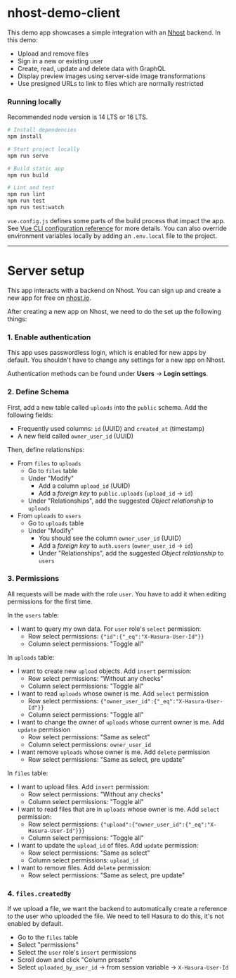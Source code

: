 # nhost-demo-client

This demo app showcases a simple integration with an [Nhost](https://nhost.io/) backend. In this demo:

- Upload and remove files
- Sign in a new or existing user
- Create, read, update and delete data with GraphQL
- Display preview images using server-side image transformations
- Use presigned URLs to link to files which are normally restricted

### Running locally

Recommended node version is 14 LTS or 16 LTS.

```sh
# Install dependencies
npm install
```

```sh
# Start project locally
npm run serve

# Build static app
npm run build

# Lint and test
npm run lint
npm run test
npm run test:watch
```

`vue.config.js` defines some parts of the build process that impact the app. See [Vue CLI configuration reference](https://cli.vuejs.org/config/) for more details. You can also override environment variables locally by adding an `.env.local` file to the project.

---


# Server setup

This app interacts with a backend on Nhost. You can sign up and create a new app for free on [nhost.io](https://nhost.io).

After creating a new app on Nhost, we need to do the set up the following things:

### 1. Enable authentication

This app uses passwordless login, which is enabled for new apps by default. You shouldn't have to change any settings for a new app on Nhost.

Authentication methods can be found under **Users** → **Login settings**.

### 2. Define Schema

First, add a new table called `uploads` into the `public` schema. Add the following fields:

- Frequently used columns: `id` (UUID) and `created_at` (timestamp)
- A new field called `owner_user_id` (UUID)

Then, define relationships:

- From `files` to `uploads`
  - Go to `files` table
  - Under "Modify"
    - Add a column `upload_id` (UUID)
    - Add a *foreign key* to `public.uploads` (`upload_id` → `id`)
  - Under "Relationships", add the suggested *Object relationship* to `uploads`
- From `uploads` to `users`
  - Go to `uploads` table
  - Under "Modify"
    - You should see the column `owner_user_id` (UUID)
    - Add a *foreign key* to `auth.users` (`owner_user_id` → `id`)
    - Under "Relationships", add the suggested *Object relationship* to `users`

### 3. Permissions

All requests will be made with the role `user`. You have to add it when editing permissions for the first time.

In the `users` table:

- I want to query my own data. For `user` role's `select` permission:
  - Row select permissions: `{"id":{"_eq":"X-Hasura-User-Id"}}`
  - Column select permissions: "Toggle all"

In `uploads` table:

- I want to create new `upload` objects. Add `insert` permission:
  - Row select permissions: "Without any checks"
  - Column select permissions: "Toggle all"
- I want to read `uploads` whose owner is me. Add `select` permission
  - Row select permissions: `{"owner_user_id":{"_eq":"X-Hasura-User-Id"}}`
  - Column select permissions: "Toggle all"
- I want to change the owner of `uploads` whose current owner is me. Add `update` permission
  - Row select permissions: "Same as select"
  - Column select permissions: `owner_user_id`
- I want remove `uploads` whose owner is me. Add `delete` permission
  - Row select permissions: "Same as select, pre update"

In `files` table:

- I want to upload files. Add `insert` permission:
  - Row select permissions: "Without any checks"
  - Column select permissions: "Toggle all"
- I want to read files that are in `uploads` whose owner is me. Add `select` permission:
  - Row select permissions: `{"upload":{"owner_user_id":{"_eq":"X-Hasura-User-Id"}}}`
  - Column select permissions: "Toggle all"
- I want to update the `upload_id` of files. Add `update` permission:
  - Row select permissions: "Same as select"
  - Column select permissions: `upload_id`
- I want to remove files. Add `delete` permission:
  - Row select permissions: "Same as select, pre update"

### 4. `files.createdBy`

If we upload a file, we want the backend to automatically create a reference to the user who uploaded the file. We need to tell Hasura to do this, it's not enabled by default.

- Go to the `files` table
- Select "permissions"
- Select the `user` role's `insert` permissions
- Scroll down and click "Column presets"
- Select `uploaded_by_user_id` → from session variable → `X-Hasura-User-Id`
